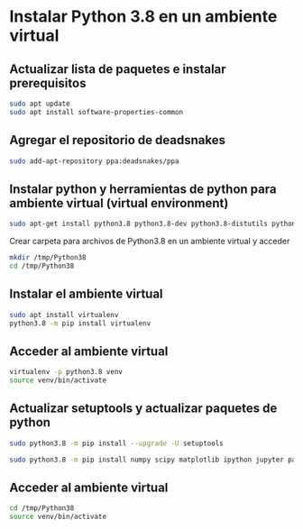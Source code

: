 # Instalar Python 3.8 en un ambiente virtual


## Actualizar lista de paquetes e instalar prerequisitos
```sh
sudo apt update
sudo apt install software-properties-common
```
## Agregar el repositorio de deadsnakes
```sh
sudo add-apt-repository ppa:deadsnakes/ppa
```
## Instalar python y herramientas de python para ambiente virtual (virtual environment)
```sh
sudo apt-get install python3.8 python3.8-dev python3.8-distutils python3.8-venv
```
Crear carpeta para archivos de Python3.8 en un ambiente virtual y acceder
```sh
mkdir /tmp/Python38
cd /tmp/Python38
```
## Instalar el ambiente virtual
```sh
sudo apt install virtualenv
python3.8 -m pip install virtualenv
```

## Acceder al ambiente virtual
```sh
virtualenv -p python3.8 venv
source venv/bin/activate
```
## Actualizar setuptools y actualizar paquetes de python
```sh
sudo python3.8 -m pip install --upgrade -U setuptools
```
```sh
sudo python3.8 -m pip install numpy scipy matplotlib ipython jupyter pandas sympy
```



## Acceder al ambiente virtual
```sh
cd /tmp/Python38
source venv/bin/activate
```
